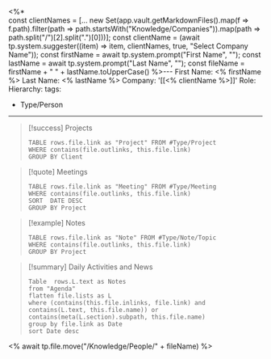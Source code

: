 <%*  
const clientNames = [... new Set(app.vault.getMarkdownFiles().map(f => f.path).filter(path => path.startsWith("Knowledge/Companies")).map(path => path.split("/")[2].split(".")[0]))];
const clientName = (await tp.system.suggester((item) => item, clientNames, true, "Select Company Name")); 
const firstName = await tp.system.prompt("First Name", ""); 
const lastName = await tp.system.prompt("Last Name", ""); 
const fileName = firstName + " " + lastName.toUpperCase()
%>---
First Name: <% firstName %>
Last Name: <% lastName %>
Company: '[[<% clientName %>]]'
Role: 
Hierarchy:
tags:
  - Type/Person
---

> [!success] Projects
> ```dataview
> TABLE rows.file.link as "Project" FROM #Type/Project 
> WHERE contains(file.outlinks, this.file.link)
> GROUP BY Client
> ```

> [!quote] Meetings
> ```dataview
> TABLE rows.file.link as "Meeting" FROM #Type/Meeting
> WHERE contains(file.outlinks, this.file.link)
> SORT  DATE DESC
> GROUP BY Project
> 
> ```

> [!example] Notes
> ```dataview
> TABLE rows.file.link as "Note" FROM #Type/Note/Topic  
> WHERE contains(file.outlinks, this.file.link)
> GROUP BY Project
> ```

> [!summary] Daily Activities and News
> ```dataview
> Table  rows.L.text as Notes
> from "Agenda"
> flatten file.lists as L
> where (contains(this.file.inlinks, file.link) and
> contains(L.text, this.file.name)) or contains(meta(L.section).subpath, this.file.name)
> group by file.link as Date
> sort Date desc
> ```


<% await tp.file.move("/Knowledge/People/" + fileName) %>